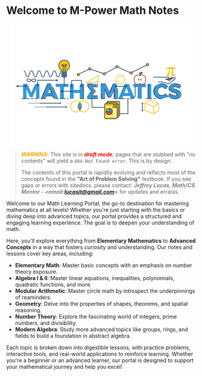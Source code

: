 # <b>Welcome to M-Power Math Notes</b>

<div style="text-align: center;">
  <img src="./assets/branding-icons/math-brand.png" alt="sitedocs">
</div>

>
> <span style="color: orange; font-weight:bold; font-style: italic">WARNING</span>: This site is in <span style="color: red; font-weight:bold; font-style: italic">draft mode</span>; pages that are stubbed with "no contents" will yield a `404-Not Found error`. This is by design.
>
> The contents of this portal is rapidily evolving and reflects most of the concepts found in the **"Art of Problem Solving"** textbook. If you see gaps or errors with sitedocs, please contact: <span style="color: grey; font-weight:bold; font-style: italic">Jeffrey Lucas, Math/CS Mentor - &lt;email:lucasjt@gmail.com&gt;</span> for updates and erratas.

Welcome to our Math Learning Portal, the go-to destination for mastering mathematics at all levels! Whether you're just starting with the basics or diving deep into advanced topics, our portal provides a structured and engaging learning experience. The goal is to deepen your understanding of math.

Here, you'll explore everything from **Elementary Mathematics** to **Advanced Concepts** in a way that fosters curiosity and understanding. Our notes and lessons cover key areas, including:

- **Elementary Math**: Master basic concepts with an emphasis on number theory exposure.
- **Algebra I & II**: Master linear equations, inequalities, polynomials, quadratic functions, and more.
- **Modular Arithmetic**: Master circle math by introspect the underpinnings of reaminders.
- **Geometry**: Delve into the properties of shapes, theorems, and spatial reasoning.
- **Number Theory**: Explore the fascinating world of integers, prime numbers, and divisibility.
- **Modern Algebra**: Study more advanced topics like groups, rings, and fields to build a foundation in abstract algebra.

Each topic is broken down into digestible lessons, with practice problems, interactive tools, and real-world applications to reinforce learning. Whether you're a beginner or an advanced learner, our portal is designed to support your mathematical journey and help you excel!